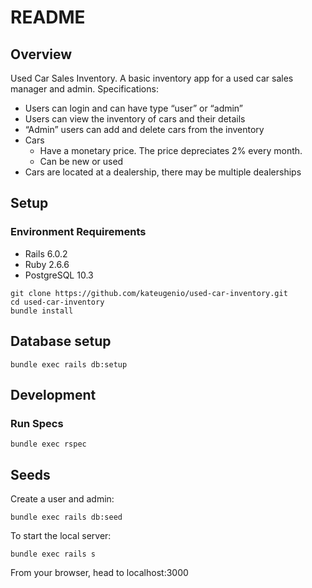 # README

## Overview

Used Car Sales Inventory. A basic inventory app for a used car sales manager and admin.
Specifications:
- Users can login and can have type “user” or “admin”
- Users can view the inventory of cars and their details
- “Admin” users can add and delete cars from the inventory
- Cars
  - Have a monetary price. The price depreciates 2% every month.
  - Can be new or used
- Cars are located at a dealership, there may be multiple dealerships

## Setup

### Environment Requirements
* Rails 6.0.2
* Ruby 2.6.6
* PostgreSQL 10.3
```
git clone https://github.com/kateugenio/used-car-inventory.git
cd used-car-inventory
bundle install
```

## Database setup

```
bundle exec rails db:setup
```

## Development

### Run Specs
```
bundle exec rspec
```

## Seeds
Create a user and admin:
```
bundle exec rails db:seed
```

To start the local server:
```
bundle exec rails s
```
From your browser, head to localhost:3000